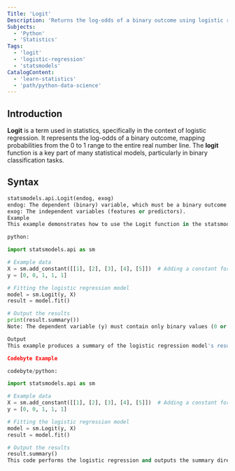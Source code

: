 ```yaml
---
Title: 'Logit'
Description: 'Returns the log-odds of a binary outcome using logistic regression.'
Subjects:
  - 'Python'
  - 'Statistics'
Tags:
  - 'logit'
  - 'logistic-regression'
  - 'statsmodels'
CatalogContent:
  - 'learn-statistics'
  - 'path/python-data-science'
---
```


## Introduction

**Logit** is a term used in statistics, specifically in the context of logistic regression. It represents the log-odds of a binary outcome, mapping probabilities from the 0 to 1 range to the entire real number line. The **logit** function is a key part of many statistical models, particularly in binary classification tasks.

## Syntax

```python
statsmodels.api.Logit(endog, exog)
endog: The dependent (binary) variable, which must be a binary outcome (0 or 1).
exog: The independent variables (features or predictors).
Example
This example demonstrates how to use the Logit function in the statsmodels library to perform logistic regression.

python:

import statsmodels.api as sm

# Example data
X = sm.add_constant([[1], [2], [3], [4], [5]])  # Adding a constant for the intercept
y = [0, 0, 1, 1, 1]

# Fitting the logistic regression model
model = sm.Logit(y, X)
result = model.fit()

# Output the results
print(result.summary())
Note: The dependent variable (y) must contain only binary values (0 or 1) for logistic regression to be valid.

Output
This example produces a summary of the logistic regression model's results, showing coefficients, standard errors, p-values, and other statistics relevant to evaluating the model fit.

Codebyte Example

codebyte/python:

import statsmodels.api as sm

# Example data
X = sm.add_constant([[1], [2], [3], [4], [5]])  # Adding a constant for the intercept
y = [0, 0, 1, 1, 1]

# Fitting the logistic regression model
model = sm.Logit(y, X)
result = model.fit()

# Output the results
result.summary()
This code performs the logistic regression and outputs the summary directly in an interactive code environment.
